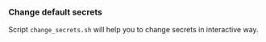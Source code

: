 ### Change default secrets

Script `change_secrets.sh` will help you to change secrets in interactive way.
